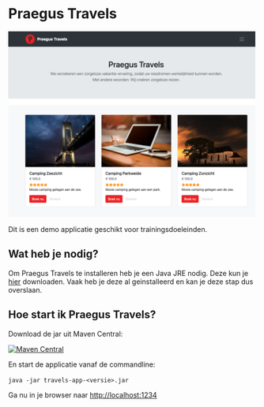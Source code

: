 # Praegus Travels

[<img src="travels.png" width="500"/>](travels.png)

Dit is een demo applicatie geschikt voor trainingsdoeleinden.

## Wat heb je nodig?

Om Praegus Travels te installeren heb je een Java JRE nodig. Deze kun je [hier](https://www.java.com/nl/download/manual.jsp) downloaden. Vaak heb je deze al geinstalleerd en kan je deze stap dus overslaan.

## Hoe start ik Praegus Travels?

Download de jar uit Maven Central:

[![Maven Central](https://img.shields.io/maven-central/v/nl.praegus/travels-app.svg?maxAge=21600)](https://mvnrepository.com/artifact/nl.praegus/travels-app)

En start de applicatie vanaf de commandline:

`java -jar travels-app-<versie>.jar`

Ga nu in je browser naar [http://localhost:1234](http://localhost:1234)
